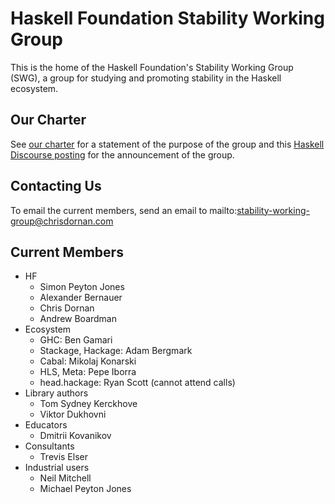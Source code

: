 # Haskell Foundation Stability Working Group

This is the home of the Haskell Foundation's Stability Working Group (SWG), a group for studying and
promoting stability in the Haskell ecosystem.

## Our Charter

See [our charter](charter/CHARTER.md) for a statement of the purpose of the group and this
[Haskell Discourse
posting](https://discourse.haskell.org/t/haskell-foundation-stability-working-group/4026)
for the announcement of the group.

## Contacting Us

To email the current members, send an email to mailto:stability-working-group@chrisdornan.com

## Current Members

- HF
  - Simon Peyton Jones
  - Alexander Bernauer
  - Chris Dornan
  - Andrew Boardman
- Ecosystem
  - GHC: Ben Gamari
  - Stackage, Hackage: Adam Bergmark
  - Cabal: Mikolaj Konarski
  - HLS, Meta: Pepe Iborra
  - head.hackage: Ryan Scott (cannot attend calls)
- Library authors
  - Tom Sydney Kerckhove
  - Viktor Dukhovni
- Educators
  - Dmitrii Kovanikov
- Consultants
  - Trevis Elser
- Industrial users
  - Neil Mitchell
  - Michael Peyton Jones
